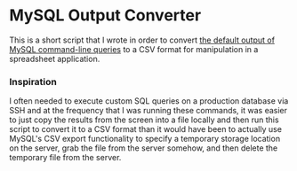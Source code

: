 
# MySQL Output Converter

This is a short script that I wrote in order to convert
[the default output of MySQL command-line queries](https://dev.mysql.com/doc/refman/5.7/en/mysql-shell-output-formats.html)
to a CSV format for manipulation in a spreadsheet application.

### Inspiration

I often needed to execute custom SQL queries on a production database via SSH
and at the frequency that I was running these commands, it was easier to
just copy the results from the screen into a file locally and then run
this script to convert it to a CSV format than it would have been to
actually use MySQL's CSV export functionality to specify a
temporary storage location on the server, grab the file from the server
somehow, and then delete the temporary file from the server.
